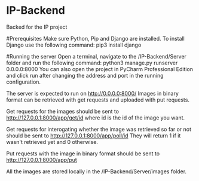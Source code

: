 # IP-Backend
Backed for the IP project

#Prerequisites
Make sure Python, Pip and Django are installed. To install Django use the following command: pip3 install django

#Running the server
Open a terminal, navigate to the /IP-Backend/Server folder and run the following command: python3 manage.py runserver 0.0.0.0:8000
You can also open the project in PyCharm Professional Edition and click run after changing the address and port in the running configuration. 

The server is expected to run on http://0.0.0.0:8000/
Images in binary format can be retrieved with get requests and uploaded with put requests. 

Get requests for the images should be sent to http://127.0.0.1:8000/app/get/id  where id is the id of the image you want.

Get requests for interogating whether the image was retrieved so far or not should be sent to http://127.0.0.1:8000/app/poll/id
They will return 1 if it wasn't retrieved yet and 0 otherwise.

Put requests with the image in binary format should be sent to http://127.0.0.1:8000/app/put

All the images are stored locally in the /IP-Backend/Server/images folder.
